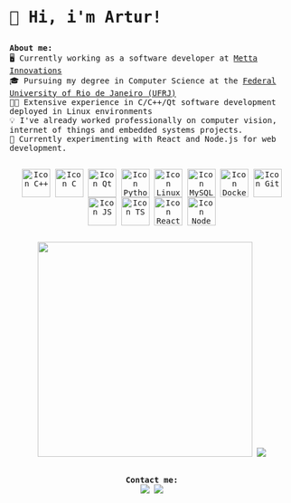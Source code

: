 <samp>

  <h1> 👋 Hi, i'm Artur! </h1>

##

  <b> About me: </b><br>
  🖥️ Currently working as a software developer at [Metta Innovations](https://mettainnovations.com.br/en/) <br>
  🎓 Pursuing my degree in Computer Science at the [Federal University of Rio de Janeiro (UFRJ)](https://ufrj.br/en/) <br>
  💪🏻 Extensive experience in C/C++/Qt software development deployed in Linux environments <br>
  💡 I've already worked professionally on computer vision, internet of things and embedded systems projects. <br>
  📖 Currently experimenting with React and Node.js for web development. <br>

##

  <div align = "center" style="display: inline_block">
    <img align="center" alt="Icon C++" width="50" src="https://cdn.jsdelivr.net/gh/devicons/devicon/icons/cplusplus/cplusplus-original.svg" />
    <img align="center" alt="Icon C" width="50" src="https://cdn.jsdelivr.net/gh/devicons/devicon@latest/icons/c/c-original.svg" />
    <img align="center" alt="Icon Qt" width="50" src="https://cdn.jsdelivr.net/gh/devicons/devicon/icons/qt/qt-original.svg" />
    <img align="center" alt="Icon Python" width="50" src="https://cdn.jsdelivr.net/gh/devicons/devicon@latest/icons/python/python-original.svg" />
    <img align="center" alt="Icon Linux" width="50" src="https://cdn.jsdelivr.net/gh/devicons/devicon/icons/linux/linux-original.svg" />
    <img align="center" alt="Icon MySQL" width="50" src="https://cdn.jsdelivr.net/gh/devicons/devicon/icons/mysql/mysql-original.svg" />
    <img align="center" alt="Icon Docker" width="50" src="https://cdn.jsdelivr.net/gh/devicons/devicon/icons/docker/docker-original.svg" />    
    <img align="center" alt="Icon Git" width="50" src="https://cdn.jsdelivr.net/gh/devicons/devicon/icons/git/git-original.svg" />
    <img align="center" alt="Icon JS" width="50" src="https://cdn.jsdelivr.net/gh/devicons/devicon/icons/javascript/javascript-original.svg" />
    <img align="center" alt="Icon TS" width="50" src="https://cdn.jsdelivr.net/gh/devicons/devicon/icons/typescript/typescript-original.svg" />
    <img align="center" alt="Icon React" width="50" src="https://cdn.jsdelivr.net/gh/devicons/devicon/icons/react/react-original.svg" />
    <img align="center" alt="Icon Node" width="50" src="https://cdn.jsdelivr.net/gh/devicons/devicon/icons/nodejs/nodejs-original.svg" />
  
  </div> 

##

  <div align="center">
    <img width="380" src="https://readme-stats-ten-pi.vercel.app/api?username=ahtamaral&show_icons=true&theme=dracula&hide=issues&count_private=true">
    <img width="auto" src="https://readme-stats-ten-pi.vercel.app/api/top-langs/?username=ahtamaral&layout=compact&theme=dracula&langs_count=4&hide=jupyter%20notebook">
  </div> 

##

<div align = "center"> 
    <b> Contact me: </b> <br>
    <a href="mailto:artur.ht.amaral@gmail.com"><img src="https://img.shields.io/badge/-Gmail-D14836?style=for-the-badge&logo=gmail&logoColor=white" target="_blank"></a>
    <a href="https://www.linkedin.com/in/artur-ht-amaral/" target="_blank"><img src="https://img.shields.io/badge/-LinkedIn-%230077B5?style=for-the-badge&logo=linkedin&logoColor=white" target="_blank"></a>  
</div>


</samp>
